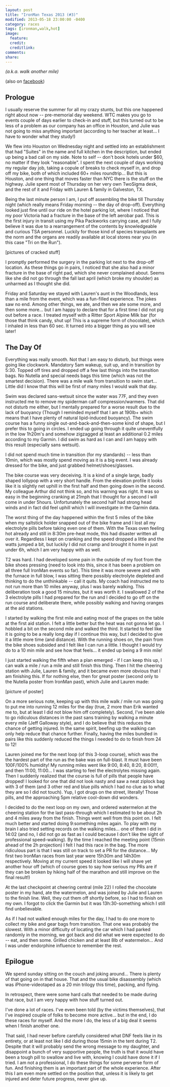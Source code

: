 ```yaml
---
layout: post
title: "IronMan Texas 2013 (#3)"
modified: 2013-05-18 23:00:00 -0400
category: races
tags: [ironman,walk,hot]
image:
  feature: 
  credit: 
  creditlink: 
comments: 
share: 
---
```


_(a.k.a. walk another mile)_

(also on [facebook](https://www.facebook.com/notes/kamen-yotov/imtx-ironman-3/10151643620778081))

## Prologue

I usually reserve the summer for all my crazy stunts, but this one happened right about now -- pre-memorial day weekend. WTC makes you go to events couple of days earlier to check-in and stuff, but this turned out to be less of a problem as our company has an office in Houston, and Julie was not going to miss anything important (according to her teacher at least... I have to wonder what they study!)

We flew into Houston on Wednesday night and settled into an establishment that had "Suites" in the name and full kitchen in the description, but ended up being a bad call on my side. Note to self -- don't book hotels under $60, no matter if they look "reasonable". I spent the next couple of days working my regular day job, taking a copule of breaks to check myself in, and drop off my bike, both of which included 60+ miles roundtrip... But this is Houston, and one thing that moves faster than NYC there is the stuff on the highway. Julie spent most of Thursday on her very own TwoSigma desk, and the rest of it and Friday with Lauren & family in Galveston, TX.

Being the last minute person I am, I put off assembling the bike till Thursday night (which really means Friday morning -- the day of drop-off). Everything looked just fine until our ride on the hotel parking lot, where I noticed that my poor Victoria had a fracture in the base of the left aerobar pad. This is the first injury in transit using my Pika Packworks carrying case, and I fully believe it was due to a rearrangement of the contents by knowledgeable and curious TSA personnel. Luckily for those kind of species transplants are the norm and the organs are readily available at local stores near you (in this case "Tri on the Run").

[pictures of cracked stuff]

I promptly performed the surgery in the parking lot next to the drop-off location. As these things go in pairs, I noticed that she also had a minor fracture in the base of right pad, which she never complained about. Seems like she did not go through the fall last april (which broke my shoulder) as unharmed as I thought she did.

Friday and Saturday we stayed with Lauren's aunt in the Woodlands, less than a mile from the event, which was a fun-filled experience. The jokes saw no end. Among other things, we ate, and then we ate some more, and then some more... but I am happy to declare that for a first time I did not pig out before a race. I treated myself with a Ritter Sport Alpine Milk bar (for those that think candy, shut up! This is a supreme form of chocolate), which I inhaled in less than 60 sec. It turned into a bigger thing as you will see later!

## The Day Of

Everything was really smooth. Not that I am easy to disturb, but things were going like clockwork. Mandatory 5am wakeup, suit up, and in transition by 5:30. Topped off tires and dropped off a few last things into the transition bags. No Nutella and special needs bags this time (which was not the smartest decision). There was a mile walk from transition to swim start... Little did I know that this will be first of many miles I would walk that day.

Swim was declared sans-wetsuit since the water was 77F, and they even instructed me to remove my spiderman calf compression/warmers. That did not disturb me either, but I mentally prepared for a worse result due to the lack of buoyancy (Though I reminded myself that I am at 190lb+ which means that I have plenty of natural lipid-induced buoyancy). The swim course has a funny single out-and-back-and-then-some kind of shape, but I prefer this to going in circles. I ended up going through it quite uneventfully in the low 1h20m's and somehow zigzagged at least an additional 0.2 miles according to my Garmin. I did swim as hard as I can and I am happy with this result (especially sans wetsuit).

I did not spend much time in transition (for my standards) -- less than 10min, which was mostly spend moving as it is a big event. I was already dressed for the bike, and just grabbed helmet/shoes/glasses.

The bike course was very deceiving. It is a kind of a single large, badly shaped lollypop with a very short handle. From the elevation profile it looks like it is slightly net uphill in the first half and then going down in the second. My colleague Arthur did not think so, and his warning was right. It was so easy in the beginning cranking at 21mph that I thought for a second I will come in under 5hours. Unfortunately the second half had strong head winds and in fact did feel uphill which I will investigate in the Garmin data. 

The worst thing of the day happened within the first 5 miles of the bike when my saltstick holder snapped out of the bike frame and I lost all my electrolyte pills before taking even one of them. With the Texas oven feeling hot already and still in 8:30m pre-heat mode, this had disaster written all over it. Regardless I kept on cranking and the speed dropped a little and the watts jumped a bit, but luckily I did not cramp and brought it home in just under 6h, which I am very happy with as well.

T2 was hard. I had developed some pain in the outside of my foot from the bike shoes pressing (need to look into this, since it has been a problem on all three full IronMan events so far). This time it was more severe and with the furnace in full blow, I was sitting there possibly electrolyte depleted and thinking to do the unthinkable -- call it quits. My coach had instructed me to not run more than 10 miles anyway, plus I was barely walking. This deliberation took a good 15 minutes, but it was worth it. I swallowed 2 of the 3 electrolyte pills I had prepared for the run and I decided to go off on the run course and deliberate there, while possibly walking and having oranges at the aid stations.

I started by walking the first mile and eating most of the grapes on the table at the first aid station. I felt a little better but the heat was not gonna let go. I hobbled a bit on the second mile and walked the third. It started to feel like it is going to be a really long day if I continue this way, but I decided to give it a little more time (and distance). With the running shoes on, the pain from the bike shoes subsided and I felt like I can run a little. I thought I would try do to a 10 min mile and see how that feels... it ended up being a 9 min mile! 

I just started walking the fifth when a plan emerged - if I can keep this up, I can walk a mile / run a mile and still finish this thing. Then I hit the cheering station with Julie, Lauren & family, and it became even more obvious that I am finishing this. If for nothing else, then for great poster (second only to the Nutella poster from IronMan past), which Julie and Lauren made:

[picture of poster]

On a more serious note, keeping up with this mile walk / mile run was going to put me into running 12 miles for the day (true, 2 more than Erik wanted me to, but at least I did not blow him off completely). Second, I've been able to go ridiculous distances in the past sans training by walking a minute every mile (Jeff Galloway style), and I do believe that this reduces the chance of getting injured. In the same spirit, beefing up the walking can only help reduce that chance further. Finally, having the miles bundled in pairs like this suddenly reduced the things I needed to do to finish from 24 to 12! 

Lauren joined me for the next loop (of this 3-loop course), which was the the hardest part of the run as the bake was on full-blast. It must have been 100F/100% humidity! My running miles went like 9:00, 8:40, 8:20, 8:00!!!, and then 11:00, 11:00... I was starting to feel the electrolytes missing again. Then I suddenly realized that the course is full of pills that people have dropped! I looked for one that did not look nasty and saw a neat ziplock bag with 3 of them (and 3 other red and blue pills which I had no clue as to what they are so I did not touch). Yup, I got drugs on the street, literally! Those pills, and the approaching 5pm relative cool-down did wonders.

I decided to do the next loop on my own, and ordered watermelon at the cheering station for the last pass-through which I estimated to be about 2h and 4 miles away from the finish. Things went well from this point on. I felt much better and started doing 9:something miles again. To play with my brain I also tried setting records on the walking miles... one of them I did in 14:02 (and no, I did not go as fast as I could because I don't like the sight of professional speed-walking). By the time I reached the meeting point (15min ahead of the 2h projection) I felt I had this race in the bag. The more ridiculous part is that I was still on track to set a PR for the distance... My first two IronMan races from last year were 15h30m and 14h30m respectively. Moving at my current speed it looked like I will shave yet another hour off (which of course goes to say how serious my PRs are if they can be broken by hiking half of the marathon and still improve on the final result!)

At the last checkpoint at cheering central (mile 22) I rolled the chocolate poster in my hand, ate the watermelon, and was joined by Julie and Lauren to the finish line. Well, they cut them off shortly before, so I had to finish on my own. I forgot to click the Garmin but it was 13h:30-something which I still find unbelievable.

As if I had not walked enough miles for the day, I had to do one more to collect my bike and gear bags from transition. That one was probably the slowest. With a minor difficulty of locating the car which I had parked randomly in the morning, we got back and did what we were expected to do -- eat, and then some. Grilled chicken and at least 8lb of watermelon... And I was under endorphine influence to remember the rest.

## Epilogue

We spend sunday sitting on the couch and joking around... There is plenty of that going on in that house. That and the usual bike disassembly (which was iPhone-videotaped as a 20 min trilogy this time), packing, and flying.

In retrospect, there were some hard calls that needed to be made during that race, but I am very happy with how stuff turned out.

I've done a lot of races. I've even been told (by the victims themselves), that I've inspired couple of folks to become more active... but in the end, I do these races for myself. And the more I do, the less of a big deal it seems when I finish another one. 

That said, I had never before carefully considered what DNF feels like in its entirety, or at least not like I did during those 15min in the tent during T2. Despite that it will probably send the wrong message to my daughter, and disappoint a bunch of very supportive people, the truth is that it would have been a tough pill to swallow and live with, knowing I could have done it if I tried. I am not a professional, I do these things for some perverse form of fun. And finishing them is an important part of the whole experience. After this I am even more settled on the position that, unless it is likely to get injured and deter future progress, never give up.